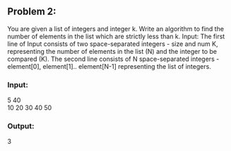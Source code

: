 ## Problem 2:  

You are given a list of integers and integer k. Write an algorithm to find the number of elements in the list which are strictly less than k. Input: The first line of Input consists of two
space-separated integers - size and num K, representing the number of elements in the list (N) and the integer to be compared (K). The second line consists of N space-separated integers -
element[0], element[1].. element[N-1] representing the list of integers.  

### Input:
5 40  
10 20 30 40 50  

### Output:  
3  
